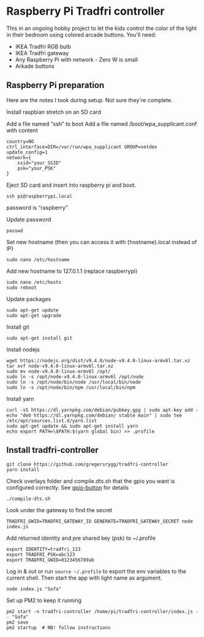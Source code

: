 # Raspberry Pi Tradfri controller

This in an ongoing hobby project to let the kids control the color of the light in their bedroom using colored arcade buttons. You'll need:

- IKEA Tradfri RGB bulb
- IKEA Tradfri gateway
- Any Raspberry Pi with network - Zero W is small
- Arkade buttons

## Raspberry Pi preparation

Here are the notes I took during setup. Not sure they're complete.

Install raspbian stretch on an SD card

Add a file named “ssh” to boot
Add a file named /boot/wpa_supplicant.conf with content

```
country=NO
ctrl_interface=DIR=/var/run/wpa_supplicant GROUP=netdev
update_config=1
network={
    ssid="your_SSID"
    psk="your_PSK"
}
```

Eject SD card and insert into raspberry pi and boot.

    ssh pi@raspberrypi.local

password is “raspberry”

Update password

    passwd

Set new hostname (then you can access it with {hostname}.local instead of IP)

    sudo nano /etc/hostname

Add new hostname to 127.0.1.1 (replace raspberrypi)

    sudo nano /etc/hosts
    sudo reboot

Update packages

    sudo apt-get update
    sudo apt-get upgrade

Install git

    sudo apt-get install git

Install nodejs

    wget https://nodejs.org/dist/v9.4.0/node-v9.4.0-linux-armv6l.tar.xz
    tar xvf node-v9.4.0-linux-armv6l.tar.xz
    sudo mv node-v9.4.0-linux-armv6l /opt/
    sudo ln -s /opt/node-v9.4.0-linux-armv6l /opt/node
    sudo ln -s /opt/node/bin/node /usr/local/bin/node
    sudo ln -s /opt/node/bin/npm /usr/local/bin/npm

Install yarn

    curl -sS https://dl.yarnpkg.com/debian/pubkey.gpg | sudo apt-key add -
    echo "deb https://dl.yarnpkg.com/debian/ stable main" | sudo tee /etc/apt/sources.list.d/yarn.list
    sudo apt-get update && sudo apt-get install yarn
    echo export PATH=\$PATH:$(yarn global bin) >> .profile

## Install tradfri-controller

    git clone https://github.com/gregersrygg/tradfri-controller
    yarn install

Check overlays folder and compile.dts.sh that the gpio you want is configured correctly. See [gpio-button](https://github.com/fivdi/gpio-button) for details

    ./compile-dts.sh

Look under the gateway to find the secret

    TRADFRI_GWID=TRADFRI_GATEWAY_ID GENERATE=TRADFRI_GATEWAY_SECRET node index.js

Add returned identity and pre shared key (psk) to ~/.profile

    export IDENTITY=tradfri_123
    export TRADFRI_PSK=abc123
    export TRADFRI_GWID=0123456789ab

Log in & out or run `source ~/.profile` to export the env variables to the current shell. Then start the app with light name as argument.

    node index.js "Sofa"

Set up PM2 to keep it running

    pm2 start -n tradfri-controller /home/pi/tradfri-controller/index.js -- "Sofa"
    pm2 save
    pm2 startup  # NB! follow instructions
